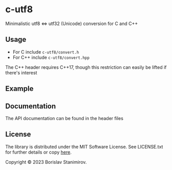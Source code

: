 # c-utf8

Minimalistic utf8 &hArr; utf32 (Unicode) conversion for C and C++

## Usage

* For C include `c-utf8/convert.h`
* For C++ include `c-utf8/convert.hpp`

The C++ header requires C++17, though this restriction can easily be lifted if there's interest

## Example

## Documentation

The API documentation can be found in the header files

## License

The library is distributed under the MIT Software License. See LICENSE.txt for further details or copy [here](http://opensource.org/licenses/MIT).

Copyright &copy; 2023 Borislav Stanimirov.
